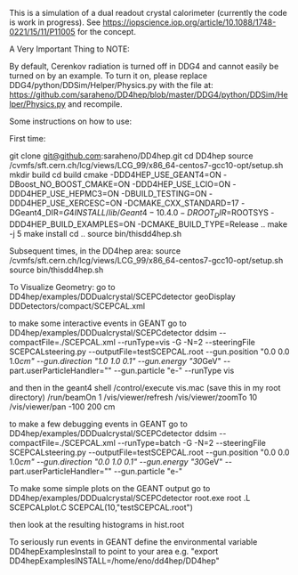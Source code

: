 This is a simulation of a dual readout crystal calorimeter (currently the code is work in progress).  See https://iopscience.iop.org/article/10.1088/1748-0221/15/11/P11005 for the concept.

A Very Important Thing to NOTE:

By default, Cerenkov radiation is turned off in DDG4 and cannot easily be turned on by an example.  To turn it on, please replace DDG4/python/DDSim/Helper/Physics.py with the file at: https://github.com/saraheno/DD4hep/blob/master/DDG4/python/DDSim/Helper/Physics.py and recompile.

Some instructions on how to use:

First time:

 git clone git@github.com:saraheno/DD4hep.git
 cd DD4hep
 source /cvmfs/sft.cern.ch/lcg/views/LCG_99/x86_64-centos7-gcc10-opt/setup.sh
 mkdir build
 cd build
 cmake -DDD4HEP_USE_GEANT4=ON -DBoost_NO_BOOST_CMAKE=ON -DDD4HEP_USE_LCIO=ON -DDD4HEP_USE_HEPMC3=ON -DBUILD_TESTING=ON -DDD4HEP_USE_XERCESC=ON -DCMAKE_CXX_STANDARD=17 -DGeant4_DIR=$G4INSTALL/lib/Geant4-10.4.0 -DROOT_DIR=$ROOTSYS -DDD4HEP_BUILD_EXAMPLES=ON -DCMAKE_BUILD_TYPE=Release ..
 make -j 5
 make install
 cd ..
 source bin/thisdd4hep.sh

Subsequent times, in the DD4hep area:
   source /cvmfs/sft.cern.ch/lcg/views/LCG_99/x86_64-centos7-gcc10-opt/setup.sh
  source bin/thisdd4hep.sh


To Visualize Geometry:
  go to DD4hep/examples/DDDualcrystal/SCEPCdetector
  geoDisplay DDDetectors/compact/SCEPCAL.xml
    

to make some interactive events in GEANT
  go to DD4hep/examples/DDDualcrystal/SCEPCdetector
  ddsim --compactFile=./SCEPCAL.xml --runType=vis -G -N=2  --steeringFile SCEPCALsteering.py   --outputFile=testSCEPCAL.root --gun.position "0.0 0.0 1.0*cm" --gun.direction "1.0 1.0 0.1" --gun.energy "30*GeV" --part.userParticleHandler="" --gun.particle "e-" --runType vis

and then in the geant4 shell
  /control/execute vis.mac  (save this in my root directory)
  /run/beamOn 1
  /vis/viewer/refresh
  /vis/viewer/zoomTo 10
  /vis/viewer/pan -100 200 cm



to make a few debugging events in GEANT
  go to DD4hep/examples/DDDualcrystal/SCEPCdetector
  ddsim --compactFile=./SCEPCAL.xml --runType=batch -G -N=2  --steeringFile SCEPCALsteering.py --outputFile=testSCEPCAL.root --gun.position "0.0 0.0 1.0*cm" --gun.direction "0.0 1.0 0.1" --gun.energy "30*GeV" --part.userParticleHandler=""   --gun.particle "e-"


To make some simple plots on the GEANT output
  go to DD4hep/examples/DDDualcrystal/SCEPCdetector
  root.exe
    root .L SCEPCALplot.C
    SCEPCAL(10,"testSCEPCAL.root")

  then look at the resulting histograms in hist.root

  
To seriously run events in GEANT
  define the environmental variable DD4hepExamplesInstall to point to your area e.g.  "export DD4hepExamplesINSTALL=/home/eno/dd4hep/DD4hep"


